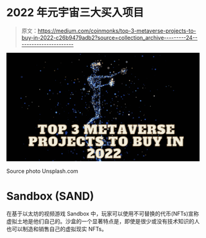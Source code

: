 # 2022 年元宇宙三大买入项目

> 原文：<https://medium.com/coinmonks/top-3-metaverse-projects-to-buy-in-2022-c26b9479adb2?source=collection_archive---------24----------------------->

![](img/fd6492912e13023a1e89a14c03a6aefe.png)

Source photo Unsplash.com

# Sandbox (SAND)

在基于以太坊的视频游戏 Sandbox 中，玩家可以使用不可替换的代币(NFTs)宣称虚拟土地是他们自己的。沙盒的一个显著特点是，即使是很少或没有技术知识的人也可以制造和销售自己的虚拟现实 NFTs。